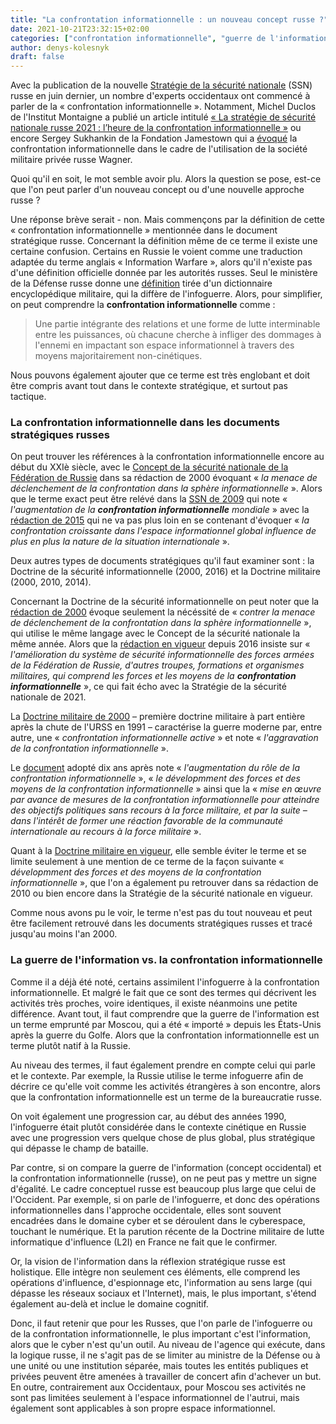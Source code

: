 ```yaml
---
title: "La confrontation informationnelle : un nouveau concept russe ?"
date: 2021-10-21T23:32:15+02:00
categories: ["confrontation informationnelle", "guerre de l'information"]
author: denys-kolesnyk
draft: false
---
```


Avec la publication de la nouvelle [Stratégie de la sécurité nationale](https://kolesnyk.fr/posts/la-russie-se-dote-dune-nouvelle-strategie-de-la-securite-nationale/) (SSN) russe en juin dernier, un nombre d'experts occidentaux ont commencé à parler de la « confrontation informationnelle ». Notamment, Michel Duclos de l'Institut Montaigne a publié un article intitulé [« La stratégie de sécurité nationale russe 2021 : l’heure de la confrontation informationnelle »](https://www.institutmontaigne.org/blog/la-strategie-de-securite-nationale-russe-2021-lheure-de-la-confrontation-informationnelle) ou encore Sergey Sukhankin de la Fondation Jamestown qui a [évoqué](https://www.la-croix.com/Monde/France-menacee-linfluence-russe-pre-carre-africain-2021-10-19-1201181313) la confrontation informationnelle dans le cadre de l'utilisation de la société militaire privée russe Wagner.

Quoi qu'il en soit, le mot semble avoir plu. Alors la question se pose, est-ce que l'on peut parler d'un nouveau concept ou d'une nouvelle approche russe ?

Une réponse brève serait - non. Mais commençons par la définition de cette « confrontation informationnelle » mentionnée dans le document stratégique russe. Concernant la définition même de ce terme il existe une certaine confusion. Certains en Russie le voient comme une traduction adaptée du terme anglais « Information Warfare », alors qu'il n'existe pas d'une définition officielle donnée par les autorités russes. Seul le ministère de la Défense russe donne une [définition](https://encyclopedia.mil.ru/encyclopedia/dictionary/details.htm?id=5221@morfDictionary) tirée d'un dictionnaire encyclopédique militaire, qui la diffère de l'infoguerre. Alors, pour simplifier, on peut comprendre la **confrontation informationnelle** comme :

> Une partie intégrante des relations et une forme de lutte interminable entre les puissances, où chacune cherche à infliger des dommages à l'ennemi en impactant son espace informationnel à travers des moyens majoritairement non-cinétiques.

Nous pouvons également ajouter que ce terme est très englobant et doit être compris avant tout dans le contexte stratégique, et surtout pas tactique.

### La confrontation informationnelle dans les documents stratégiques russes

On peut trouver les références à la confrontation informationnelle encore au début du XXIè siècle, avec le [Concept de la sécurité nationale de la Fédération de Russie](http://pravo.gov.ru/proxy/ips/?docbody=&firstDoc=1&lastDoc=1&nd=102063972) dans sa rédaction de 2000 évoquant « *la menace de déclenchement de la confrontation dans la sphère informationnelle* ». Alors que le terme exact peut être relévé dans la [SSN de 2009](http://kremlin.ru/supplement/424) qui note « *l'augmentation de la **confrontation informationnelle** mondiale* » avec la [rédaction de 2015](https://rg.ru/2015/12/31/nac-bezopasnost-site-dok.html) qui ne va pas plus loin en se contenant d'évoquer « *la confrontation croissante dans l'espace informationnel global influence de plus en plus la nature de la situation internationale* ».

Deux autres types de documents stratégiques qu'il faut examiner sont : la Doctrine de la sécurité informationnelle (2000, 2016) et la Doctrine militaire (2000, 2010, 2014).

Concernant la Doctrine de la sécurité informationnelle on peut noter que la [rédaction de 2000](https://base.garant.ru/182535/#friends) évoque seulement la nécéssité de « *contrer la menace de déclenchement de la confrontation dans la sphère informationnelle* », qui utilise le même langage avec le Concept de la sécurité nationale la même année. Alors que la [rédaction en vigueur](http://static.kremlin.ru/media/acts/files/0001201612060002.pdf) depuis 2016 insiste sur « *l'amélioration du système de sécurité informationnelle des forces armées de la Fédération de Russie, d'autres troupes, formations et organismes militaires, qui comprend les forces et les moyens de la **confrontation informationnelle*** », ce qui fait écho avec la Stratégie de la sécurité nationale de 2021.

La [Doctrine militaire de 2000](https://www.ng.ru/politics/2000-04-22/5_doktrina.html) – première doctrine militaire à part entière après la chute de l'URSS en 1991 – caractérise la guerre moderne par, entre autre, une « *confrontation informationnelle active* » et note « *l'aggravation de la confrontation informationnelle* ». 

Le [document](http://www.kremlin.ru/supplement/461) adopté dix ans après note « *l'augmentation du rôle de la confrontation informationnelle* », « *le dévelopmment des forces et des moyens de la confrontation informationnelle* » ainsi que la « *mise en œuvre par avance de mesures de la confrontation informationnelle pour atteindre des objectifs politiques sans recours à la force militaire, et par la suite – dans l'intérêt de former une réaction favorable de la communauté internationale au recours à la force militaire* ».

Quant à la [Doctrine militaire en vigueur](https://rg.ru/2014/12/30/doktrina-dok.html), elle semble éviter le terme et se limite seulement à une mention de ce terme de la façon suivante « *dévelopmment des forces et des moyens de la confrontation informationnelle* », que l'on a également pu retrouver dans sa rédaction de 2010 ou bien encore dans la Stratégie de la sécurité nationale en vigueur.

Comme nous avons pu le voir, le terme n'est pas du tout nouveau et peut être facilement retrouvé dans les documents stratégiques russes et tracé jusqu'au moins l'an 2000.

### La guerre de l'information vs. la confrontation informationnelle

Comme il a déjà été noté, certains assimilent l'infoguerre à la confrontation informationnelle. Et malgré le fait que ce sont des termes qui décrivent les activités très proches, voire identiques, il existe néanmoins une petite différence. Avant tout, il faut comprendre que la guerre de l'information est un terme emprunté par Moscou, qui a été « importé » depuis les États-Unis après la guerre du Golfe. Alors que la confrontation informationnelle est un terme plutôt natif à la Russie.

Au niveau des termes, il faut également prendre en compte celui qui parle et le contexte. Par exemple, la Russie utilise le terme infoguerre afin de décrire ce qu'elle voit comme les activités étrangères à son encontre, alors que la confrontation informationnelle est un terme de la bureaucratie russe.

On voit également une progression car, au début des années 1990, l'infoguerre était plutôt considérée dans le contexte cinétique en Russie avec une progression vers quelque chose de plus global, plus stratégique qui dépasse le champ de bataille.

Par contre, si on compare la guerre de l'information (concept occidental) et la confrontation informationnelle (russe), on ne peut pas y mettre un signe d'égalité. Le cadre conceptuel russe est beaucoup plus large que celui de l'Occident. Par exemple, si on parle de l'infoguerre, et donc des opérations informationnelles dans l'approche occidentale, elles sont souvent encadrées dans le domaine cyber et se déroulent dans le cyberespace, touchant le numérique. Et la parution récente de la Doctrine militaire de lutte informatique d'influence (L2I) en France ne fait que le confirmer.

Or, la vision de l'information dans la réflexion stratégique russe est holistique. Elle intègre non seulement ces éléments, elle comprend les opérations d'influence, d'espionnage etc, l'information au sens large (qui dépasse les réseaux sociaux et l'Internet), mais, le plus important, s'étend également au-delà et inclue le domaine cognitif.

Donc, il faut retenir que pour les Russes, que l'on parle de l'infoguerre ou de la confrontation informationnelle, le plus important c'est l'information, alors que le cyber n'est qu'un outil. Au niveau de l'agence qui exécute, dans la logique russe, il ne s'agit pas de se limiter au ministre de la Défense ou à une unité ou une institution séparée, mais toutes les entités publiques et privées peuvent être amenées à travailler de concert afin d'achever un but. En outre, contrairement aux Occidentaux, pour Moscou ses activités ne sont pas limitées seulement à l'espace informationnel de l'autrui, mais également sont applicables à son propre espace informationnel.